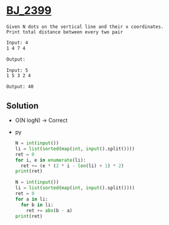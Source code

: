 # [BJ_2399](https://acmicpc.net/problem/2399)

```en
Given N dots on the vertical line and their x coordinates.
Print total distance between every two pair
```

```txt
Input: 4
1 4 7 4

Output:

Input: 5
1 5 3 2 4

Output: 40
```

## Solution

* O(N logN) → Correct

* py

  ```py
  N = int(input())
  li = list(sorted(map(int, input().split())))
  ret = 0
  for i, e in enumerate(li):
    ret += (e * (2 * i - len(li) + 1) * 2)
  print(ret)

  N = int(input())
  li = list(sorted(map(int, input().split())))
  ret = 0
  for a in li:
    for b in li:
      ret += abs(b - a)
  print(ret)
  ```
